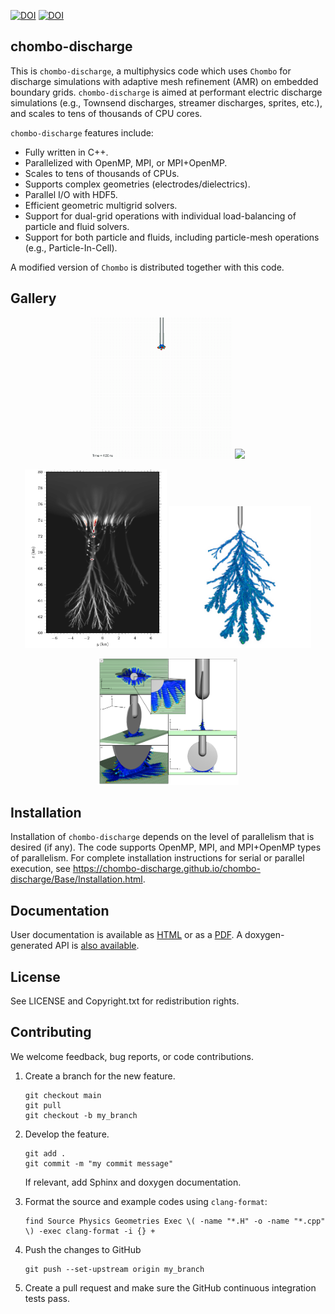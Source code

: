 [![DOI](https://joss.theoj.org/papers/10.21105/joss.05335/status.svg)](https://doi.org/10.21105/joss.05335)
[![DOI](https://zenodo.org/badge/355565674.svg)](https://zenodo.org/badge/latestdoi/355565674)

chombo-discharge
----------------

This is ``chombo-discharge``, a multiphysics code which uses ``Chombo`` for discharge simulations with adaptive mesh refinement (AMR) on embedded boundary grids.
``chombo-discharge`` is aimed at performant electric discharge simulations (e.g., Townsend discharges, streamer discharges, sprites, etc.), and scales to tens of thousands of CPU cores.

``chombo-discharge`` features include:

* Fully written in C++.
* Parallelized with OpenMP, MPI, or MPI+OpenMP.
* Scales to tens of thousands of CPUs.
* Supports complex geometries (electrodes/dielectrics).
* Parallel I/O with HDF5.
* Efficient geometric multigrid solvers.
* Support for dual-grid operations with individual load-balancing of particle and fluid solvers.
* Support for both particle and fluids, including particle-mesh operations (e.g., Particle-In-Cell).

A modified version of ``Chombo`` is distributed together with this code.

Gallery
-------

<p align="center">
   <img src="./Docs/Sphinx/source/_static/figures/README/BranchingAir.gif" width="45%">
   <img src="./Docs/Sphinx/source/_static/figures/README/VoidPD.gif" width="45%">   
</p align="center">

<p align="center">
   <img src="./Docs/Sphinx/source/_static/figures/README/OtherBead.png" width="45%">
   <img src="./Docs/Sphinx/source/_static/figures/README/35kv_66ns.png" width="45%">   
</p align="center">

<p align="center">
   <img src="./Docs/Sphinx/source/_static/figures/README/3DSimulation.png" width="45%">
</p align="center">


Installation
------------

Installation of ``chombo-discharge`` depends on the level of parallelism that is desired (if any). 
The code supports OpenMP, MPI, and MPI+OpenMP types of parallelism.
For complete installation instructions for serial or parallel execution, see https://chombo-discharge.github.io/chombo-discharge/Base/Installation.html. 

Documentation
-------------

User documentation is available as [HTML](https://chombo-discharge.github.io/chombo-discharge/) or as a [PDF](https://github.com/chombo-discharge/chombo-discharge/raw/gh-pages/chombo-discharge.pdf).
A doxygen-generated API is [also available](https://chombo-discharge.github.io/chombo-discharge/doxygen/html/index.html).

License
-------

See LICENSE and Copyright.txt for redistribution rights.


Contributing
------------

We welcome feedback, bug reports, or code contributions.

1. Create a branch for the new feature.

   ```
   git checkout main
   git pull
   git checkout -b my_branch
   ```
   
2. Develop the feature.

   ```
   git add .
   git commit -m "my commit message"
   ```

   If relevant, add Sphinx and doxygen documentation.
   
3. Format the source and example codes using ```clang-format```:

   ```
   find Source Physics Geometries Exec \( -name "*.H" -o -name "*.cpp" \) -exec clang-format -i {} +
   ```
   
4. Push the changes to GitHub

   ```
   git push --set-upstream origin my_branch
   ```
   
5. Create a pull request and make sure the GitHub continuous integration tests pass.

